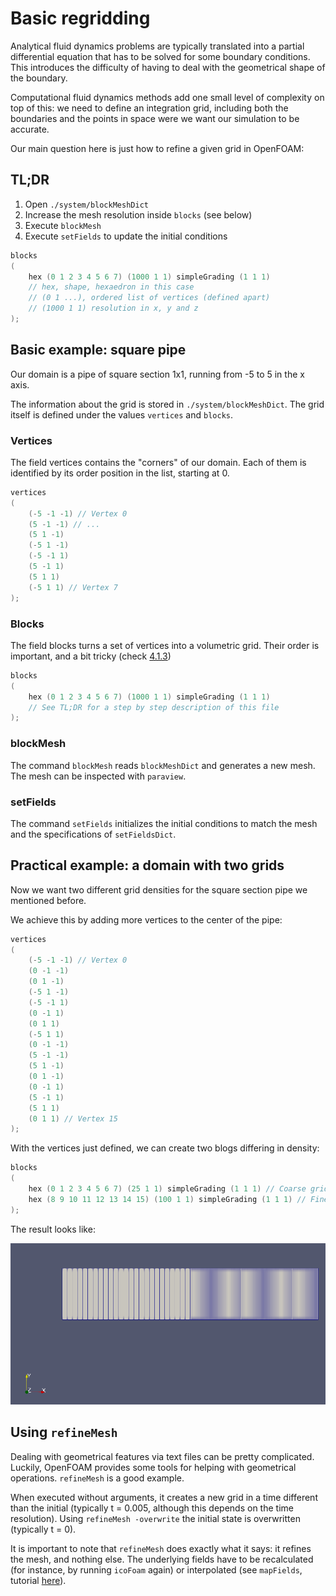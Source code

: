 # Basic regridding

Analytical fluid dynamics problems are typically translated into a partial differential equation that has to be solved for some boundary conditions. This introduces the difficulty of having to deal with the geometrical shape of the boundary.

Computational fluid dynamics methods add one small level of complexity on top of this: we need to define an integration grid, including both the boundaries and the points in space were we want our simulation to be accurate.

Our main question here is just how to refine a given grid in OpenFOAM:

## TL;DR
1. Open `./system/blockMeshDict`
2. Increase the mesh resolution inside `blocks` (see below)
3. Execute `blockMesh`
4. Execute `setFields` to update the initial conditions

```c++
blocks
(
    hex (0 1 2 3 4 5 6 7) (1000 1 1) simpleGrading (1 1 1)
    // hex, shape, hexaedron in this case
    // (0 1 ...), ordered list of vertices (defined apart)
    // (1000 1 1) resolution in x, y and z
);
```

## Basic example: square pipe

Our domain is a pipe of square section 1x1, running from -5 to 5 in the x axis.

The information about the grid is stored in `./system/blockMeshDict`. The grid itself is defined under the values `vertices` and `blocks`.

### Vertices

The field vertices contains the "corners" of our domain. Each of them is identified by its order position in the list, starting at 0.

```c++
vertices
(
    (-5 -1 -1) // Vertex 0
    (5 -1 -1) // ...
    (5 1 -1)
    (-5 1 -1)
    (-5 -1 1)
    (5 -1 1)
    (5 1 1)
    (-5 1 1) // Vertex 7
);
```
### Blocks

The field blocks turns a set of vertices into a volumetric grid. Their order is important, and a bit tricky (check [4.1.3](https://www.openfoam.com/documentation/user-guide/mesh-description.php#x11-300004.1.1))

```c++
blocks
(
    hex (0 1 2 3 4 5 6 7) (1000 1 1) simpleGrading (1 1 1)
    // See TL;DR for a step by step description of this file
);
```

### blockMesh

The command `blockMesh` reads `blockMeshDict` and generates a new mesh. The mesh can be inspected with `paraview`.

### setFields

The command `setFields` initializes the initial conditions to match the mesh and the specifications of `setFieldsDict`.

## Practical example: a domain with two grids

Now we want two different grid densities for the square section pipe we mentioned before.

We achieve this by adding more vertices to the center of the pipe:

```c++
vertices
(
    (-5 -1 -1) // Vertex 0
    (0 -1 -1)
    (0 1 -1)
    (-5 1 -1)
    (-5 -1 1)
    (0 -1 1)
    (0 1 1)
    (-5 1 1)
    (0 -1 -1)
    (5 -1 -1)
    (5 1 -1)
    (0 1 -1)
    (0 -1 1)
    (5 -1 1)
    (5 1 1)
    (0 1 1) // Vertex 15
);

```

With the vertices just defined, we can create two blogs differing in density:

```c++
blocks
(
    hex (0 1 2 3 4 5 6 7) (25 1 1) simpleGrading (1 1 1) // Coarse grid
    hex (8 9 10 11 12 13 14 15) (100 1 1) simpleGrading (1 1 1) // Fine grid
);
```

The result looks like:

![](img/fine-coarse.png)

## Using `refineMesh`

Dealing with geometrical features via text files can be pretty complicated. Luckily, OpenFOAM provides some tools for helping with geometrical operations. `refineMesh` is a good example.

When executed without arguments, it creates a new grid in a time different than the initial (typically t = 0.005, although this depends on the time resolution). Using `refineMesh -overwrite` the initial state is overwritten (typically t = 0).

It is important to note that `refineMesh` does exactly what it says: it refines the mesh, and nothing else. The underlying fields have to be recalculated (for instance, by running `icoFoam` again) or interpolated (see `mapFields`, tutorial [here](https://www.youtube.com/watch?v=qUMPdkvKBS8)).
